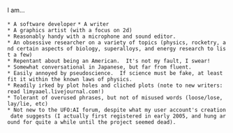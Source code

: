 I am...

`* A software developer`
`* A writer`
`* A graphics artist (with a focus on 2d)`
`* Reasonably handy with a microphone and sound editor.`
`* An obsessive researcher on a variety of topics (physics, rocketry, and certain aspects of biology, superalloys, and energy research to list a few)`
`* Repentant about being an American.  It's not my fault, I swear!`
`* Somewhat conversational in Japanese, but far from fluent.`
`* Easily annoyed by pseudoscience.  If science must be fake, at least fit it within the known laws of physics.`
`* Readily irked by plot holes and cliched plots (note to new writers: read limyaael.livejournal.com!)`
`* Tolerant of overused phrases, but not of misused words (loose/lose, lay/lie, etc)`
`* Not new to the UFO:AI forum, despite what my user account's creation date suggests (I actually first registered in early 2005, and hung around for quite a while until the project seemed dead).`